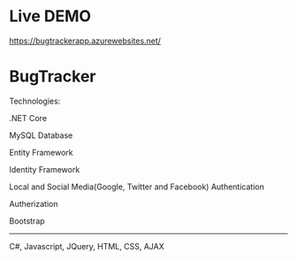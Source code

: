 # Live DEMO

https://bugtrackerapp.azurewebsites.net/


# BugTracker
Technologies:

.NET Core

MySQL Database

Entity Framework

Identity Framework

Local and Social Media(Google, Twitter and Facebook) Authentication

Autherization

Bootstrap

---------------------------------

C#, Javascript, JQuery, HTML, CSS, AJAX
